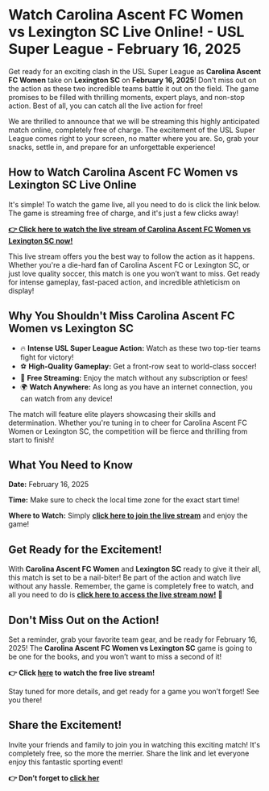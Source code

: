 # Watch Carolina Ascent FC Women vs Lexington SC Live Online! - USL Super League - February 16, 2025

Get ready for an exciting clash in the USL Super League as **Carolina Ascent FC Women** take on **Lexington SC** on **February 16, 2025**! Don't miss out on the action as these two incredible teams battle it out on the field. The game promises to be filled with thrilling moments, expert plays, and non-stop action. Best of all, you can catch all the live action for free!

We are thrilled to announce that we will be streaming this highly anticipated match online, completely free of charge. The excitement of the USL Super League comes right to your screen, no matter where you are. So, grab your snacks, settle in, and prepare for an unforgettable experience!

## How to Watch Carolina Ascent FC Women vs Lexington SC Live Online

It's simple! To watch the game live, all you need to do is click the link below. The game is streaming free of charge, and it's just a few clicks away!

**[👉 Click here to watch the live stream of Carolina Ascent FC Women vs Lexington SC now!](https://tinyurl.com/livestreamfreeo?st=Carolina+Ascent+FC+Women+vs+Lexington+SC&si=ghc)**

This live stream offers you the best way to follow the action as it happens. Whether you're a die-hard fan of Carolina Ascent FC or Lexington SC, or just love quality soccer, this match is one you won’t want to miss. Get ready for intense gameplay, fast-paced action, and incredible athleticism on display!

## Why You Shouldn't Miss Carolina Ascent FC Women vs Lexington SC

- 🔥 **Intense USL Super League Action:** Watch as these two top-tier teams fight for victory!
- ⚽ **High-Quality Gameplay:** Get a front-row seat to world-class soccer!
- 🎉 **Free Streaming:** Enjoy the match without any subscription or fees!
- 🌍 **Watch Anywhere:** As long as you have an internet connection, you can watch from any device!

The match will feature elite players showcasing their skills and determination. Whether you're tuning in to cheer for Carolina Ascent FC Women or Lexington SC, the competition will be fierce and thrilling from start to finish!

## What You Need to Know

**Date:** February 16, 2025

**Time:** Make sure to check the local time zone for the exact start time!

**Where to Watch:** Simply [**click here to join the live stream**](https://tinyurl.com/livestreamfreeo?st=Carolina+Ascent+FC+Women+vs+Lexington+SC&si=ghc) and enjoy the game!

## Get Ready for the Excitement!

With **Carolina Ascent FC Women** and **Lexington SC** ready to give it their all, this match is set to be a nail-biter! Be part of the action and watch live without any hassle. Remember, the game is completely free to watch, and all you need to do is [**click here to access the live stream now!**](https://tinyurl.com/livestreamfreeo?st=Carolina+Ascent+FC+Women+vs+Lexington+SC&si=ghc) 🎥

## Don't Miss Out on the Action!

Set a reminder, grab your favorite team gear, and be ready for February 16, 2025! The **Carolina Ascent FC Women vs Lexington SC** game is going to be one for the books, and you won’t want to miss a second of it!

**👉 Click [here](https://tinyurl.com/livestreamfreeo?st=Carolina+Ascent+FC+Women+vs+Lexington+SC&si=ghc) to watch the free live stream!**

Stay tuned for more details, and get ready for a game you won’t forget! See you there!

## Share the Excitement!

Invite your friends and family to join you in watching this exciting match! It's completely free, so the more the merrier. Share the link and let everyone enjoy this fantastic sporting event!

**👉 Don’t forget to [click her](https://tinyurl.com/livestreamfreeo?st=Carolina+Ascent+FC+Women+vs+Lexington+SC&si=ghc)**
